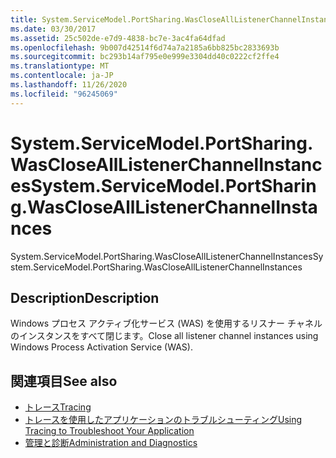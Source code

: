 ```yaml
---
title: System.ServiceModel.PortSharing.WasCloseAllListenerChannelInstances
ms.date: 03/30/2017
ms.assetid: 25c502de-e7d9-4838-bc7e-3ac4fa64dfad
ms.openlocfilehash: 9b007d42514f6d74a7a2185a6bb825bc2833693b
ms.sourcegitcommit: bc293b14af795e0e999e3304dd40c0222cf2ffe4
ms.translationtype: MT
ms.contentlocale: ja-JP
ms.lasthandoff: 11/26/2020
ms.locfileid: "96245069"
---
```

# <a name="systemservicemodelportsharingwasclosealllistenerchannelinstances"></a><span data-ttu-id="a539b-102">System.ServiceModel.PortSharing.WasCloseAllListenerChannelInstances</span><span class="sxs-lookup"><span data-stu-id="a539b-102">System.ServiceModel.PortSharing.WasCloseAllListenerChannelInstances</span></span>

<span data-ttu-id="a539b-103">System.ServiceModel.PortSharing.WasCloseAllListenerChannelInstances</span><span class="sxs-lookup"><span data-stu-id="a539b-103">System.ServiceModel.PortSharing.WasCloseAllListenerChannelInstances</span></span>  
  
## <a name="description"></a><span data-ttu-id="a539b-104">Description</span><span class="sxs-lookup"><span data-stu-id="a539b-104">Description</span></span>  

 <span data-ttu-id="a539b-105">Windows プロセス アクティブ化サービス (WAS) を使用するリスナー チャネルのインスタンスをすべて閉じます。</span><span class="sxs-lookup"><span data-stu-id="a539b-105">Close all listener channel instances using Windows Process Activation Service (WAS).</span></span>  
  
## <a name="see-also"></a><span data-ttu-id="a539b-106">関連項目</span><span class="sxs-lookup"><span data-stu-id="a539b-106">See also</span></span>

- [<span data-ttu-id="a539b-107">トレース</span><span class="sxs-lookup"><span data-stu-id="a539b-107">Tracing</span></span>](index.md)
- [<span data-ttu-id="a539b-108">トレースを使用したアプリケーションのトラブルシューティング</span><span class="sxs-lookup"><span data-stu-id="a539b-108">Using Tracing to Troubleshoot Your Application</span></span>](using-tracing-to-troubleshoot-your-application.md)
- [<span data-ttu-id="a539b-109">管理と診断</span><span class="sxs-lookup"><span data-stu-id="a539b-109">Administration and Diagnostics</span></span>](../index.md)
